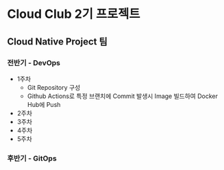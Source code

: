 # Cloud Club 2기 프로젝트

## Cloud Native Project 팀

### 전반기 - DevOps

- 1주차
  - Git Repository 구성
  - Github Actions로 특정 브랜치에 Commit 발생시 Image 빌드하여 Docker Hub에 Push
- 2주차
- 3주차
- 4주차
- 5주차

### 후반기 - GitOps